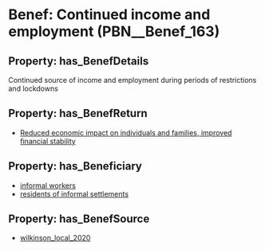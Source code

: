 # Benef: __Continued income and employment__ (PBN__Benef_163)

## Property: has_BenefDetails

Continued source of income and employment during periods of restrictions and lockdowns

## Property: has_BenefReturn

* [Reduced economic impact on individuals and families, improved financial stability](../BenefReturn/PBN__BenefReturn_165)

## Property: has_Beneficiary

* [informal workers](../Stakeholder/PBN__Stakeholder_96)
* [residents of informal settlements](../Stakeholder/PBN__Stakeholder_95)

## Property: has_BenefSource

* [wilkinson_local_2020](../Article/PBN__Article_36)

